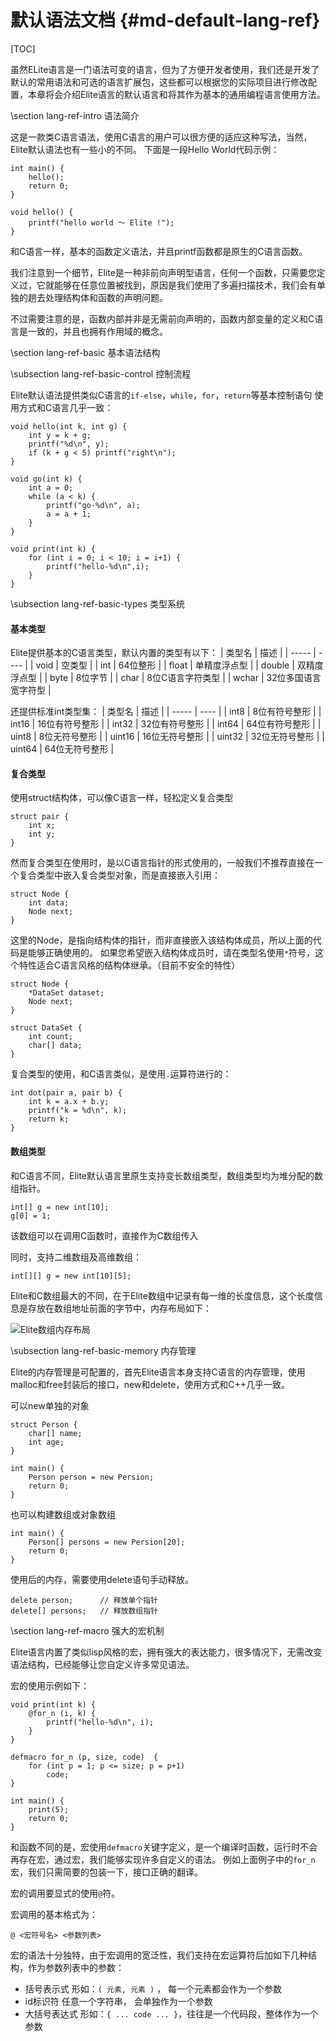 默认语法文档     {#md-default-lang-ref}
============

[TOC]


虽然ELite语言是一门语法可变的语言，但为了方便开发者使用，我们还是开发了默认的常用语法和可选的语言扩展包，这些都可以根据您的实际项目进行修改配置，本章将会介绍Elite语言的默认语言和将其作为基本的通用编程语言使用方法。


\section lang-ref-intro 语法简介

这是一款类C语言语法，使用C语言的用户可以很方便的适应这种写法，当然，Elite默认语法也有一些小的不同。
下面是一段Hello World代码示例：

	int main() {
		hello();
		return 0;
	}

	void hello() {
		printf("hello world ～ Elite !");
	}

和C语言一样，基本的函数定义语法，并且printf函数都是原生的C语言函数。

我们注意到一个细节，Elite是一种非前向声明型语言，任何一个函数，只需要您定义过，它就能够在任意位置被找到，原因是我们使用了多遍扫描技术，我们会有单独的趟去处理结构体和函数的声明问题。

不过需要注意的是，函数内部并非是无需前向声明的，函数内部变量的定义和C语言是一致的，并且也拥有作用域的概念。


\section lang-ref-basic 基本语法结构


\subsection lang-ref-basic-control 控制流程

Elite默认语法提供类似C语言的`if-else`，`while`，`for`，`return`等基本控制语句
使用方式和C语言几乎一致：

	void hello(int k, int g) {
		int y = k + g;
		printf("%d\n", y);
		if (k + g < 5) printf("right\n");
	}	

	void go(int k) {
		int a = 0;
		while (a < k) {
			printf("go-%d\n", a);
			a = a + 1;
		}
	}

	void print(int k) {
		for (int i = 0; i < 10; i = i+1) {
			printf("hello-%d\n",i);
		} 
	}

\subsection lang-ref-basic-types 类型系统

#### 基本类型

Elite提供基本的C语言类型，默认内置的类型有以下：
| 类型名    | 描述          |
| -----  | ----        |
| void   | 空类型         |
| int    | 64位整形       |
| float  | 单精度浮点型      |
| double | 双精度浮点型      |
| byte   | 8位字节        |
| char   | 8位C语言字符类型   |
| wchar  | 32位多国语言宽字符型 |

还提供标准int类型集：
| 类型名    | 描述       |
| -----  | ----     |
| int8   | 8位有符号整形  |
| int16  | 16位有符号整形 |
| int32  | 32位有符号整形 |
| int64  | 64位有符号整形 |
| uint8  | 8位无符号整形  |
| uint16 | 16位无符号整形 |
| uint32 | 32位无符号整形 |
| uint64 | 64位无符号整形 |


#### 复合类型

使用struct结构体，可以像C语言一样，轻松定义复合类型

	struct pair {
		int x;
		int y;
	}

然而复合类型在使用时，是以C语言指针的形式使用的，一般我们不推荐直接在一个复合类型中嵌入复合类型对象，而是直接嵌入引用：

	struct Node {
		int data;
		Node next;
	}

这里的Node，是指向结构体的指针，而非直接嵌入该结构体成员，所以上面的代码是能够正确使用的。
如果您希望嵌入结构体成员时，请在类型名使用`*`符号，这个特性适合C语言风格的结构体继承。（目前不安全的特性）

	struct Node {
		*DataSet dataset;
		Node next;
	}

	struct DataSet {
		int count;
		char[] data;
	}

复合类型的使用，和C语言类似，是使用`.`运算符进行的：

	int dot(pair a, pair b) {
		int k = a.x + b.y;
		printf("k = %d\n", k);
		return k;
	}


#### 数组类型

和C语言不同，Elite默认语言里原生支持变长数组类型，数组类型均为堆分配的数组指针。

	int[] g = new int[10];
	g[0] = 1;

该数组可以在调用C函数时，直接作为C数组传入

同时，支持二维数组及高维数组：

	int[][] g = new int[10][5];

Elite和C数组最大的不同，在于Elite数组中记录有每一维的长度信息，这个长度信息是存放在数组地址前面的字节中，内存布局如下：

![Elite数组内存布局]()



\subsection lang-ref-basic-memory 内存管理

Elite的内存管理是可配置的，首先Elite语言本身支持C语言的内存管理，使用malloc和free封装后的接口，new和delete，使用方式和C++几乎一致。

可以new单独的对象

	struct Person {
		char[] name;
		int age;
	}

	int main() {
		Person person = new Persion;
		return 0;
	}

也可以构建数组或对象数组

	int main() {
		Person[] persons = new Persion[20];
		return 0;
	}


使用后的内存，需要使用delete语句手动释放。

	delete person;		// 释放单个指针
	delete[] persons;   // 释放数组指针

\section lang-ref-macro 强大的宏机制

Elite语言内置了类似lisp风格的宏，拥有强大的表达能力，很多情况下，无需改变语法结构，已经能够让您自定义许多常见语法。

宏的使用示例如下：


	void print(int k) {
		@for_n (i, k) {
			printf("hello-%d\n", i);
		}
	}

	defmacro for_n (p, size, code)  {
		for (int p = 1; p <= size; p = p+1)
			code;
	}

	int main() {
		print(5);
		return 0;
	}


和函数不同的是，宏使用`defmacro`关键字定义，是一个编译时函数，运行时不会再存在宏，通过宏，我们能够实现许多自定义的语法。
例如上面例子中的`for_n`宏，我们只需简要的包装一下，接口正确的翻译。

宏的调用要显式的使用`@`符。

宏调用的基本格式为：

	@ <宏符号名> <参数列表>

宏的语法十分独特，由于宏调用的宽泛性，我们支持在宏运算符后加如下几种结构，作为参数列表中的参数：

- 括号表示式 形如：`( 元素, 元素 )` ， 每一个元素都会作为一个参数
- id标识符 	任意一个字符串， 会单独作为一个参数
- 大括号表达式 形如：`{ ... code ... }`，往往是一个代码段，整体作为一个参数

